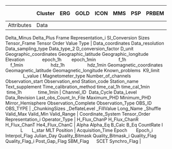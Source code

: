 
|            | Cluster                                                                                                     | ERG                                                                                                                                                                                                                                                                                                                                                                                                                                                                                                                                                                                                                                                                 | GOLD                                                                                                                                                                            | ICON                                                                                       | MMS                                                           | PSP                                                   | PRBEM                                                                             | Solar Orbiter                                                                                                                                                             |
| ---------- | ----------------------------------------------------------------------------------------------------------- | ------------------------------------------------------------------------------------------------------------------------------------------------------------------------------------------------------------------------------------------------------------------------------------------------------------------------------------------------------------------------------------------------------------------------------------------------------------------------------------------------------------------------------------------------------------------------------------------------------------------------------------------------------------------- | ------------------------------------------------------------------------------------------------------------------------------------------------------------------------------- | ------------------------------------------------------------------------------------------ | ------------------------------------------------------------- | ----------------------------------------------------- | --------------------------------------------------------------------------------- | ------------------------------------------------------------------------------------------------------------------------------------------------------------------------- |
| Attributes | Data
Delta_Minus
Delta_Plus
Frame
Representation_i
SI_Conversion
Sizes Tensor_Frame
Tensor Order
Value Type | Data_coordinates
Data_resolution
Data_sampling_type
Data_type_2
D_conversion_factor
D_unit
Geographic_coordinates Geographic_latitude Geographic_longitude Elevation              epoch_1h        epoch_1min                  f_1h                                    f_1min                      hdz_1h                  hdz_1min
Geomagnetic_coordinates 
Geomagnetic_latitude Geomagnetic_longitude Known_problems  K9_limit                    L_value (
Magnetometer_type Number_of_channels Observation_start Observation_end Station_code
Station_name
Text_supplement
Time_calibration_method
time_cal_1h
time_cal_1min       time_1h             time_1min | Channel_ID  Data_Cycle
Data_Level
Data_Revision
Last_obs_Count_In_File
Maximum_PHD
Minimum_PHD
Mirror_Hemisphere
Observation_Complete
Observation_Type
OBS_ID          OBS_TYPE | _ChunkingSizes
_DeflateLevel
_FillValue
Long_Name
_Shuffle
Valid_Max
Valid_Min
Valid_Range | Coordinate_System
Tensor_Order
Representation_i
Operator_Type | H_Flux_ChanP
H_Flux_ChanR
H_Flux_ChanT
He4_Flux_ChanC | Alpha
Alpha_Eq
B_Calc
B_Eq
CountRate
I                L       L_star
MLT
Position | Acquisition_Time
Epoch       Epoch_i
Interpol_Flag
Julian_Day
Quality_Bitmask
Quality_Bitmask_i
Quality_Flag
Quality_Flag_i
Post_Gap_Flag
SBM_Flag      SCET
Synchro_Flag |
